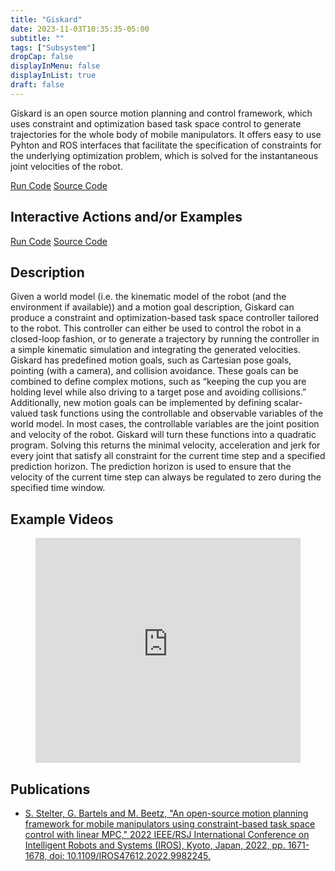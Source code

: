 ```yaml
---
title: "Giskard"
date: 2023-11-03T10:35:35-05:00
subtitle: ""
tags: ["Subsystem"]
dropCap: false
displayInMenu: false
displayInList: true
draft: false
---
```


Giskard is an open source motion planning and control framework, which uses constraint and optimization based task space control to generate trajectories for the whole body of mobile manipulators.
It offers easy to use Pyhton and ROS interfaces that facilitate the specification of constraints for the underlying optimization problem, which is solved for the instantaneous joint velocities of the robot.


<div class="hidde-after-preview">
<a class="btn btn-primary" target="_blank" href="">Run Code</a>
<a class="btn btn-success" target="_blank" href="https://github.com/SemRoCo/giskardpy">Source Code</a>
</div>

<!--more-->


Interactive Actions and/or Examples
---

<div>
<a class="btn btn-primary" target="_blank" href="">Run Code</a>
<a class="btn btn-success" target="_blank" href="https://github.com/SemRoCo/giskardpy">Source Code</a>
</div>
 

Description
---
Given a world
model (i.e. the kinematic model of the robot (and the
environment if available)) and a motion goal description, Giskard
can produce a constraint and optimization-based task space
controller tailored to the robot. This controller can either
be used to control the robot in a closed-loop fashion, or to
generate a trajectory by running the controller in a simple
kinematic simulation and integrating the generated velocities.
Giskard has predefined motion
goals, such as Cartesian pose goals, pointing (with a camera),
and collision avoidance. These goals can be combined to
define complex motions, such as “keeping the cup you are
holding level while also driving to a target pose and avoiding
collisions.” Additionally, new motion goals can be implemented by defining scalar-valued task functions
using the controllable and observable variables of the world
model. In most cases, the
controllable variables are the joint position and velocity of
the robot.
Giskard will turn these functions into a quadratic program.
Solving this returns the minimal velocity, acceleration and jerk for every joint that satisfy all constraint for the current time step and a specified prediction horizon.
The prediction horizon is used to ensure that the velocity of the current time step can always be regulated to zero during the specified time window.

Example Videos
---

<figure class="video_container">
  <iframe width="100%" height="360" src="https://www.youtube.com/watch?v=eClBmM-02Mo" title="YouTube video player" frameborder="0" allow="accelerometer; autoplay; clipboard-write; encrypted-media; gyroscope; picture-in-picture; web-share" allowfullscreen="true"></iframe>
</figure>


Publications
---

- [S. Stelter, G. Bartels and M. Beetz, "An open-source motion planning framework for mobile manipulators using constraint-based task space control with linear MPC," 2022 IEEE/RSJ International Conference on Intelligent Robots and Systems (IROS), Kyoto, Japan, 2022, pp. 1671-1678, doi: 10.1109/IROS47612.2022.9982245.](https://ieeexplore.ieee.org/document/9982245)


  


